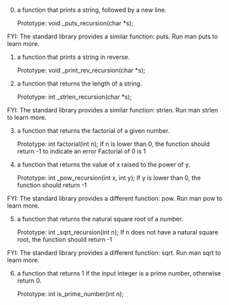 0.	a function that prints a string, followed by a new line.

    Prototype: void _puts_recursion(char *s);

FYI: The standard library provides a similar function: puts. Run man puts to learn more.

1.	a function that prints a string in reverse.

    Prototype: void _print_rev_recursion(char *s);

2.	a function that returns the length of a string.

    Prototype: int _strlen_recursion(char *s);

FYI: The standard library provides a similar function: strlen. Run man strlen to learn more.

3.	a function that returns the factorial of a given number.

    Prototype: int factorial(int n);
    If n is lower than 0, the function should return -1 to indicate an error
    Factorial of 0 is 1


4.	a function that returns the value of x raised to the power of y.

    Prototype: int _pow_recursion(int x, int y);
    If y is lower than 0, the function should return -1

FYI: The standard library provides a different function: pow. Run man pow to learn more.

5.	a function that returns the natural square root of a number.

    Prototype: int _sqrt_recursion(int n);
    If n does not have a natural square root, the function should return -1

FYI: The standard library provides a different function: sqrt. Run man sqrt to learn more.

6.	a function that returns 1 if the input integer is a prime number, otherwise return 0.

    Prototype: int is_prime_number(int n);

